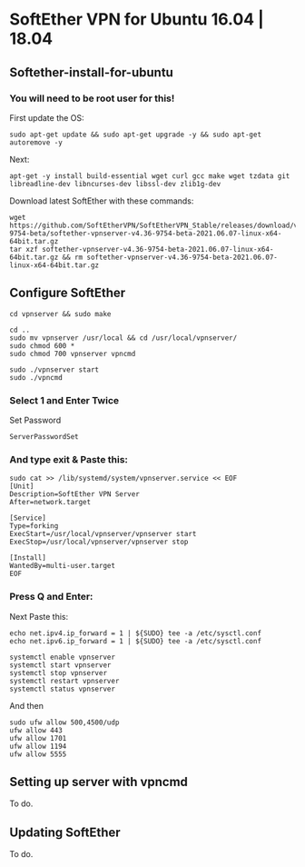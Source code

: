 # SoftEther VPN for Ubuntu 16.04 | 18.04

## Softether-install-for-ubuntu

### You will need to be root user for this!
First update the OS:
```
sudo apt-get update && sudo apt-get upgrade -y && sudo apt-get autoremove -y
```
Next:
```
apt-get -y install build-essential wget curl gcc make wget tzdata git libreadline-dev libncurses-dev libssl-dev zlib1g-dev
```
Download latest SoftEther with these commands:
```
wget https://github.com/SoftEtherVPN/SoftEtherVPN_Stable/releases/download/v4.36-9754-beta/softether-vpnserver-v4.36-9754-beta-2021.06.07-linux-x64-64bit.tar.gz
tar xzf softether-vpnserver-v4.36-9754-beta-2021.06.07-linux-x64-64bit.tar.gz && rm softether-vpnserver-v4.36-9754-beta-2021.06.07-linux-x64-64bit.tar.gz
```
## Configure SoftEther
```
cd vpnserver && sudo make
```
```
cd ..
sudo mv vpnserver /usr/local && cd /usr/local/vpnserver/
sudo chmod 600 *
sudo chmod 700 vpnserver vpncmd
```
```
sudo ./vpnserver start
sudo ./vpncmd
```
### Select 1 and Enter Twice

Set Password
```
ServerPasswordSet
```
### And type exit & Paste this:
```
sudo cat >> /lib/systemd/system/vpnserver.service << EOF
[Unit]
Description=SoftEther VPN Server
After=network.target

[Service]
Type=forking
ExecStart=/usr/local/vpnserver/vpnserver start
ExecStop=/usr/local/vpnserver/vpnserver stop

[Install]
WantedBy=multi-user.target
EOF
```
### Press Q and Enter:

Next Paste this:
```
echo net.ipv4.ip_forward = 1 | ${SUDO} tee -a /etc/sysctl.conf
echo net.ipv6.ip_forward = 1 | ${SUDO} tee -a /etc/sysctl.conf
```
```
systemctl enable vpnserver
systemctl start vpnserver
systemctl stop vpnserver
systemctl restart vpnserver
systemctl status vpnserver
```
And then
```
sudo ufw allow 500,4500/udp
ufw allow 443
ufw allow 1701
ufw allow 1194
ufw allow 5555
```
## Setting up server with vpncmd
To do.

## Updating SoftEther
To do.
